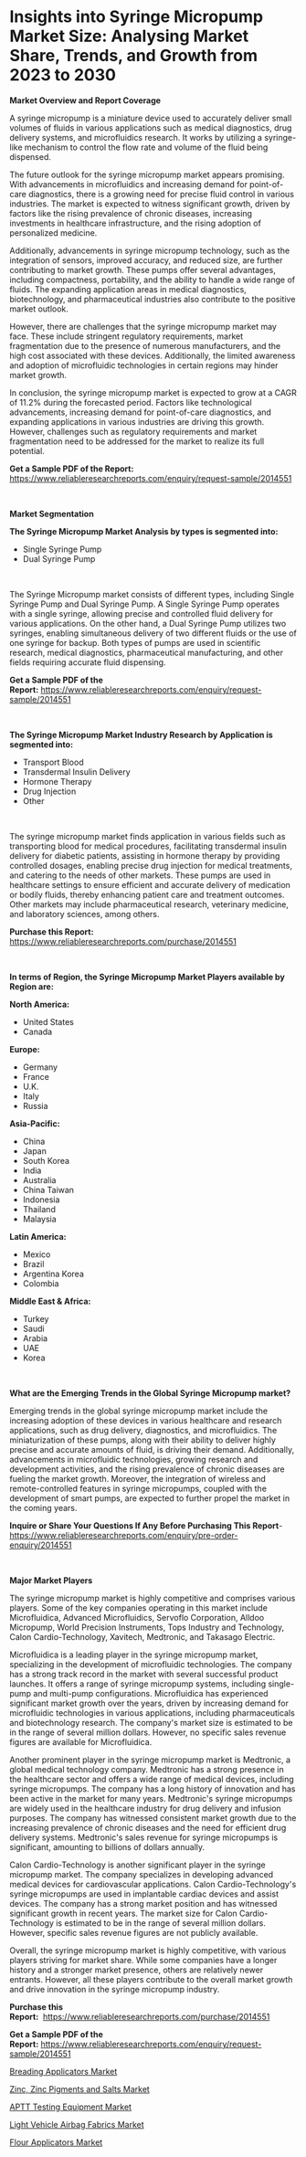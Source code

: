 <p><h1>Insights into Syringe Micropump Market Size: Analysing Market Share, Trends, and Growth from 2023 to 2030</h1></p><p><strong>Market Overview and Report Coverage</strong></p>
<p><p>A syringe micropump is a miniature device used to accurately deliver small volumes of fluids in various applications such as medical diagnostics, drug delivery systems, and microfluidics research. It works by utilizing a syringe-like mechanism to control the flow rate and volume of the fluid being dispensed.</p><p>The future outlook for the syringe micropump market appears promising. With advancements in microfluidics and increasing demand for point-of-care diagnostics, there is a growing need for precise fluid control in various industries. The market is expected to witness significant growth, driven by factors like the rising prevalence of chronic diseases, increasing investments in healthcare infrastructure, and the rising adoption of personalized medicine.</p><p>Additionally, advancements in syringe micropump technology, such as the integration of sensors, improved accuracy, and reduced size, are further contributing to market growth. These pumps offer several advantages, including compactness, portability, and the ability to handle a wide range of fluids. The expanding application areas in medical diagnostics, biotechnology, and pharmaceutical industries also contribute to the positive market outlook.</p><p>However, there are challenges that the syringe micropump market may face. These include stringent regulatory requirements, market fragmentation due to the presence of numerous manufacturers, and the high cost associated with these devices. Additionally, the limited awareness and adoption of microfluidic technologies in certain regions may hinder market growth.</p><p>In conclusion, the syringe micropump market is expected to grow at a CAGR of 11.2% during the forecasted period. Factors like technological advancements, increasing demand for point-of-care diagnostics, and expanding applications in various industries are driving this growth. However, challenges such as regulatory requirements and market fragmentation need to be addressed for the market to realize its full potential.</p></p>
<p><strong>Get a Sample PDF of the Report:</strong> <a href="https://www.reliableresearchreports.com/enquiry/request-sample/2014551">https://www.reliableresearchreports.com/enquiry/request-sample/2014551</a></p>
<p>&nbsp;</p>
<p><strong>Market Segmentation</strong></p>
<p><strong>The Syringe Micropump Market Analysis by types is segmented into:</strong></p>
<p><ul><li>Single Syringe Pump</li><li>Dual Syringe Pump</li></ul></p>
<p>&nbsp;</p>
<p><p>The Syringe Micropump market consists of different types, including Single Syringe Pump and Dual Syringe Pump. A Single Syringe Pump operates with a single syringe, allowing precise and controlled fluid delivery for various applications. On the other hand, a Dual Syringe Pump utilizes two syringes, enabling simultaneous delivery of two different fluids or the use of one syringe for backup. Both types of pumps are used in scientific research, medical diagnostics, pharmaceutical manufacturing, and other fields requiring accurate fluid dispensing.</p></p>
<p><strong>Get a Sample PDF of the Report:</strong>&nbsp;<a href="https://www.reliableresearchreports.com/enquiry/request-sample/2014551">https://www.reliableresearchreports.com/enquiry/request-sample/2014551</a></p>
<p>&nbsp;</p>
<p><strong>The Syringe Micropump Market Industry Research by Application is segmented into:</strong></p>
<p><ul><li>Transport Blood</li><li>Transdermal Insulin Delivery</li><li>Hormone Therapy</li><li>Drug Injection</li><li>Other</li></ul></p>
<p>&nbsp;</p>
<p><p>The syringe micropump market finds application in various fields such as transporting blood for medical procedures, facilitating transdermal insulin delivery for diabetic patients, assisting in hormone therapy by providing controlled dosages, enabling precise drug injection for medical treatments, and catering to the needs of other markets. These pumps are used in healthcare settings to ensure efficient and accurate delivery of medication or bodily fluids, thereby enhancing patient care and treatment outcomes. Other markets may include pharmaceutical research, veterinary medicine, and laboratory sciences, among others.</p></p>
<p><strong>Purchase this Report:</strong>&nbsp; <a href="https://www.reliableresearchreports.com/purchase/2014551">https://www.reliableresearchreports.com/purchase/2014551</a></p>
<p>&nbsp;</p>
<p><strong>In terms of Region, the Syringe Micropump Market Players available by Region are:</strong></p>
<p>
    <p> <strong> North America: </strong>
        <ul>
            <li>United States</li>
            <li>Canada</li>
        </ul>
        </p> 
    <p> <strong> Europe: </strong>
        <ul>
            <li>Germany</li>
            <li>France</li>
            <li>U.K.</li>
            <li>Italy</li>
            <li>Russia</li>
        </ul>
        </p> 
    <p> <strong> Asia-Pacific: </strong>
        <ul>
            <li>China</li>
            <li>Japan</li>
            <li>South Korea</li>
            <li>India</li>
            <li>Australia</li>
            <li>China Taiwan</li>
            <li>Indonesia</li>
            <li>Thailand</li>
            <li>Malaysia</li>
        </ul>
        </p> 
    <p> <strong> Latin America: </strong>
        <ul>
            <li>Mexico</li>
            <li>Brazil</li>
            <li>Argentina Korea</li>
            <li>Colombia</li>
        </ul>
        </p> 
    <p> <strong> Middle East & Africa: </strong>
        <ul>
            <li>Turkey</li>
            <li>Saudi</li>
            <li>Arabia</li>
            <li>UAE</li>
            <li>Korea</li>
        </ul>
    </p>
    </p>
<p>&nbsp;</p>
<p><strong>What are the Emerging Trends in the Global Syringe Micropump market?</strong></p>
<p><p>Emerging trends in the global syringe micropump market include the increasing adoption of these devices in various healthcare and research applications, such as drug delivery, diagnostics, and microfluidics. The miniaturization of these pumps, along with their ability to deliver highly precise and accurate amounts of fluid, is driving their demand. Additionally, advancements in microfluidic technologies, growing research and development activities, and the rising prevalence of chronic diseases are fueling the market growth. Moreover, the integration of wireless and remote-controlled features in syringe micropumps, coupled with the development of smart pumps, are expected to further propel the market in the coming years.</p></p>
<p><strong>Inquire or Share Your Questions If Any Before Purchasing This Report</strong>- <a href="https://www.reliableresearchreports.com/enquiry/pre-order-enquiry/2014551">https://www.reliableresearchreports.com/enquiry/pre-order-enquiry/2014551</a></p>
<p>&nbsp;</p>
<p><strong>Major Market Players</strong></p>
<p><p>The syringe micropump market is highly competitive and comprises various players. Some of the key companies operating in this market include Microfluidica, Advanced Microfluidics, Servoflo Corporation, Alldoo Micropump, World Precision Instruments, Tops Industry and Technology, Calon Cardio-Technology, Xavitech, Medtronic, and Takasago Electric.</p><p>Microfluidica is a leading player in the syringe micropump market, specializing in the development of microfluidic technologies. The company has a strong track record in the market with several successful product launches. It offers a range of syringe micropump systems, including single-pump and multi-pump configurations. Microfluidica has experienced significant market growth over the years, driven by increasing demand for microfluidic technologies in various applications, including pharmaceuticals and biotechnology research. The company's market size is estimated to be in the range of several million dollars. However, no specific sales revenue figures are available for Microfluidica.</p><p>Another prominent player in the syringe micropump market is Medtronic, a global medical technology company. Medtronic has a strong presence in the healthcare sector and offers a wide range of medical devices, including syringe micropumps. The company has a long history of innovation and has been active in the market for many years. Medtronic's syringe micropumps are widely used in the healthcare industry for drug delivery and infusion purposes. The company has witnessed consistent market growth due to the increasing prevalence of chronic diseases and the need for efficient drug delivery systems. Medtronic's sales revenue for syringe micropumps is significant, amounting to billions of dollars annually.</p><p>Calon Cardio-Technology is another significant player in the syringe micropump market. The company specializes in developing advanced medical devices for cardiovascular applications. Calon Cardio-Technology's syringe micropumps are used in implantable cardiac devices and assist devices. The company has a strong market position and has witnessed significant growth in recent years. The market size for Calon Cardio-Technology is estimated to be in the range of several million dollars. However, specific sales revenue figures are not publicly available.</p><p>Overall, the syringe micropump market is highly competitive, with various players striving for market share. While some companies have a longer history and a stronger market presence, others are relatively newer entrants. However, all these players contribute to the overall market growth and drive innovation in the syringe micropump industry.</p></p>
<p><strong>Purchase this Report:</strong>&nbsp;&nbsp;<a href="https://www.reliableresearchreports.com/purchase/2014551">https://www.reliableresearchreports.com/purchase/2014551</a></p>
<p></p>
<p><strong>Get a Sample PDF of the Report:</strong>&nbsp;<a href="https://www.reliableresearchreports.com/enquiry/request-sample/2014551">https://www.reliableresearchreports.com/enquiry/request-sample/2014551</a></p>
<p><p><a href="https://medium.com/@briaabshire64/breading-applicators-market-outlook-industry-overview-and-forecast-2023-to-2030-1c421530f5a6">Breading Applicators Market</a></p><p><a href="https://medium.com/@kelsitorphy644/zinc-zinc-pigments-and-salts-market-insight-market-trends-growth-forecasted-from-2023-to-2030-baefaee6745c">Zinc, Zinc Pigments and Salts Market</a></p><p><a href="https://medium.com/@dougschmidt645/aptt-testing-equipment-market-size-market-outlook-and-market-forecast-2023-to-2030-0eeef67e6aac">APTT Testing Equipment Market</a></p><p><a href="https://medium.com/@mikeflatley6362/analyzing-light-vehicle-airbag-fabrics-market-global-industry-perspective-and-forecast-2023-to-312363fcc7ae">Light Vehicle Airbag Fabrics Market</a></p><p><a href="https://medium.com/@lauryframi644/decoding-flour-applicators-market-metrics-market-share-trends-and-growth-patterns-a155a4f995c7">Flour Applicators Market</a></p></p>